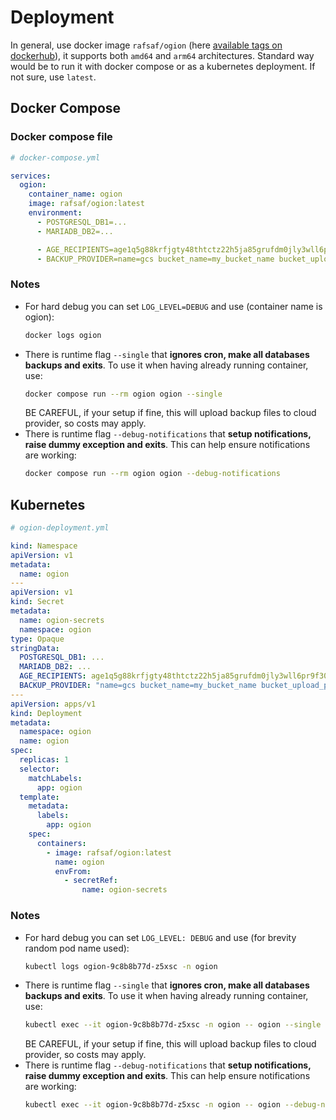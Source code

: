 # Deployment

In general, use docker image `rafsaf/ogion` (here [available tags on dockerhub](https://hub.docker.com/r/rafsaf/ogion/tags)), it supports both `amd64` and `arm64` architectures. Standard way would be to run it with docker compose or as a kubernetes deployment. If not sure, use `latest`.

## Docker Compose

### Docker compose file

```yml
# docker-compose.yml

services:
  ogion:
    container_name: ogion
    image: rafsaf/ogion:latest
    environment:
      - POSTGRESQL_DB1=...
      - MARIADB_DB2=...

      - AGE_RECIPIENTS=age1q5g88krfjgty48thtctz22h5ja85grufdm0jly3wll6pr9f30qsszmxzm2
      - BACKUP_PROVIDER=name=gcs bucket_name=my_bucket_name bucket_upload_path=my_ogion_instance_1 service_account_base64=Z29vZ2xlX3NlcnZpY2VfYWNjb3VudAo=
```

### Notes

- For hard debug you can set `LOG_LEVEL=DEBUG` and use (container name is ogion):
  ```bash
  docker logs ogion
  ```
- There is runtime flag `--single` that **ignores cron, make all databases backups and exits**. To use it when having already running container, use:
  ```bash
  docker compose run --rm ogion ogion --single
  ```
  BE CAREFUL, if your setup if fine, this will upload backup files to cloud provider, so costs may apply.
- There is runtime flag `--debug-notifications` that **setup notifications, raise dummy exception and exits**. This can help ensure notifications are working:
  ```bash
  docker compose run --rm ogion ogion --debug-notifications
  ```

## Kubernetes

```yml
# ogion-deployment.yml

kind: Namespace
apiVersion: v1
metadata:
  name: ogion
---
apiVersion: v1
kind: Secret
metadata:
  name: ogion-secrets
  namespace: ogion
type: Opaque
stringData:
  POSTGRESQL_DB1: ...
  MARIADB_DB2: ...
  AGE_RECIPIENTS: age1q5g88krfjgty48thtctz22h5ja85grufdm0jly3wll6pr9f30qsszmxzm2
  BACKUP_PROVIDER: "name=gcs bucket_name=my_bucket_name bucket_upload_path=my_ogion_instance_1 service_account_base64=Z29vZ2xlX3NlcnZpY2VfYWNjb3VudAo="
---
apiVersion: apps/v1
kind: Deployment
metadata:
  namespace: ogion
  name: ogion
spec:
  replicas: 1
  selector:
    matchLabels:
      app: ogion
  template:
    metadata:
      labels:
        app: ogion
    spec:
      containers:
        - image: rafsaf/ogion:latest
          name: ogion
          envFrom:
            - secretRef:
                name: ogion-secrets
```

### Notes

- For hard debug you can set `LOG_LEVEL: DEBUG` and use (for brevity random pod name used):
  ```bash
  kubectl logs ogion-9c8b8b77d-z5xsc -n ogion
  ```
- There is runtime flag `--single` that **ignores cron, make all databases backups and exits**. To use it when having already running container, use:
  ```bash
  kubectl exec --it ogion-9c8b8b77d-z5xsc -n ogion -- ogion --single
  ```
  BE CAREFUL, if your setup if fine, this will upload backup files to cloud provider, so costs may apply.
- There is runtime flag `--debug-notifications` that **setup notifications, raise dummy exception and exits**. This can help ensure notifications are working:
  ```bash
  kubectl exec --it ogion-9c8b8b77d-z5xsc -n ogion -- ogion --debug-notifications
  ```
  <br>
  <br>

